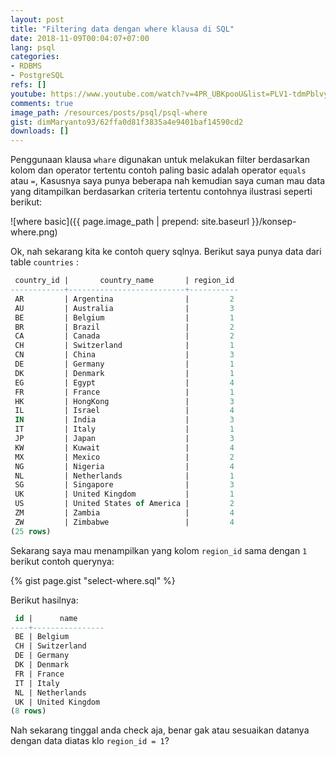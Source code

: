 ```yaml
---
layout: post
title: "Filtering data dengan where klausa di SQL"
date: 2018-11-09T00:04:07+07:00
lang: psql
categories:
- RDBMS
- PostgreSQL
refs: []
youtube: https://www.youtube.com/watch?v=4PR_UBKpooU&list=PLV1-tdmPblvypZXSk2GC932nludT345xk&index=7
comments: true
image_path: /resources/posts/psql/psql-where
gist: dimMaryanto93/62ffa0d81f3835a4e9401baf14590cd2
downloads: []
---
```


Penggunaan klausa `whare` digunakan untuk melakukan filter berdasarkan kolom dan operator tertentu contoh paling basic adalah operator `equals` atau `=`, Kasusnya saya punya beberapa nah kemudian saya cuman mau data yang ditampilkan berdasarkan criteria tertentu contohnya ilustrasi seperti berikut:

![where basic]({{ page.image_path | prepend: site.baseurl }}/konsep-where.png)

Ok, nah sekarang kita ke contoh query sqlnya. Berikut saya punya data dari table `countries` :

```sql
 country_id |       country_name       | region_id 
------------+--------------------------+-----------
 AR         | Argentina                |         2
 AU         | Australia                |         3
 BE         | Belgium                  |         1
 BR         | Brazil                   |         2
 CA         | Canada                   |         2
 CH         | Switzerland              |         1
 CN         | China                    |         3
 DE         | Germany                  |         1
 DK         | Denmark                  |         1
 EG         | Egypt                    |         4
 FR         | France                   |         1
 HK         | HongKong                 |         3
 IL         | Israel                   |         4
 IN         | India                    |         3
 IT         | Italy                    |         1
 JP         | Japan                    |         3
 KW         | Kuwait                   |         4
 MX         | Mexico                   |         2
 NG         | Nigeria                  |         4
 NL         | Netherlands              |         1
 SG         | Singapore                |         3
 UK         | United Kingdom           |         1
 US         | United States of America |         2
 ZM         | Zambia                   |         4
 ZW         | Zimbabwe                 |         4
(25 rows)
```

Sekarang saya mau menampilkan yang kolom `region_id` sama dengan `1` berikut contoh querynya:

{% gist page.gist "select-where.sql" %}

Berikut hasilnya:

```sql
 id |      name      
----+----------------
 BE | Belgium
 CH | Switzerland
 DE | Germany
 DK | Denmark
 FR | France
 IT | Italy
 NL | Netherlands
 UK | United Kingdom
(8 rows)
```

Nah sekarang tinggal anda check aja, benar gak atau sesuaikan datanya dengan data diatas klo `region_id = 1`?